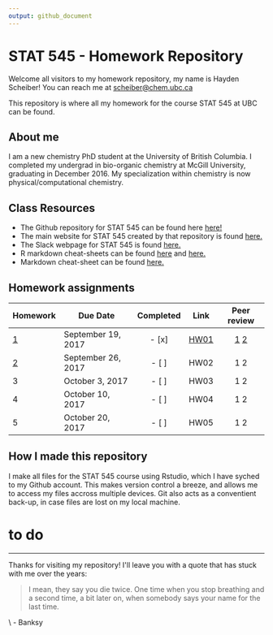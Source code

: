 ```yaml
---
output: github_document
---
```

# STAT 545 - Homework Repository

Welcome all visitors to my homework repository, my name is Hayden Scheiber! You can reach me at scheiber@chem.ubc.ca

This repository is where all my homework for the course STAT 545 at UBC can be found.

## About me
I am a new chemistry PhD student at the University of British Columbia. I completed my undergrad in bio-organic chemistry at McGill University, graduating in December 2016.
My specialization within chemistry is now physical/computational chemistry. 

## Class Resources
- The Github repository for STAT 545 can be found here [here!](https://github.com/STAT545-UBC/STAT545-UBC.github.io.git "STAT 545 Respoitory")
- The main website for STAT 545 created by that repository is found [here.](http://stat545.com/ "STAT 545 Main Webpage")
- The Slack webpage for STAT 545 is found [here.](https://stat545-2017.slack.com "STAT 545 Slack Webpage")
- R markdown cheat-sheets can be found [here](https://www.rstudio.com/wp-content/uploads/2015/02/rmarkdown-cheatsheet.pdf "Cheat-sheet 1") and [here.](https://www.rstudio.com/wp-content/uploads/2016/03/rmarkdown-cheatsheet-2.0.pdf "Cheat sheet 2")
- Markdown cheat-sheet can be found [here.](https://github.com/adam-p/markdown-here/wiki/Markdown-Cheatsheet "Markdown Cheat-sheet")

## Homework assignments

| Homework | Due Date | Completed | Link | Peer review |
| --- | --- | :---: | --- | :---: |
| [1](http://stat545.com/hw01_edit-README.html) | September 19, 2017 | - [x] | [HW01](/hw01/README.md "Homework 1") | [1](https://github.com/Maria815/STAT545-hw01-guo-maria) [2](https://github.com/sepkamal/STAT545-hw01-kamal-sepehr) |
| [2](http://stat545.com/hw02_explore-gapminder-dplyr.html) | September 26, 2017 | - [ ] | HW02 | 1 2 |
| 3 | October 3, 2017 | - [ ] | HW03 | 1 2 |
| 4 | October 10, 2017 | - [ ] | HW04 | 1 2 |
| 5 | October 20, 2017 | - [ ] | HW05 | 1 2 |

## How I made this repository
I make all files for the STAT 545 course using Rstudio, which I have syched to my Github account. This makes version control a breeze, and allows me to access my files accross multiple devices. Git also acts as a conventient back-up, in case files are lost on my local machine.


# to do

---

Thanks for visiting my repository! I'll leave you with a quote that has stuck with me over the years:

> I mean, they say you die twice. One time when you stop breathing and a second 
time, a bit later on, when somebody says your name for the last time.

\ - Banksy